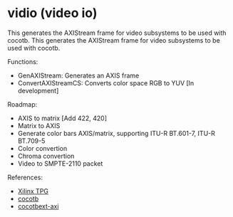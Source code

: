 # vidio (video io)

This generates the AXIStream frame for video subsystems to be used with cocotb.
This generates the AXIStream frame for video subsystems to be used with cocotb.

Functions:
- GenAXIStream: Generates an AXIS frame
- ConvertAXIStreamCS: Converts color space RGB to YUV [In development]

Roadmap:
- AXIS to matrix [Add 422, 420]
- Matrix to AXIS
- Generate color bars AXIS/matrix, supporting ITU-R BT.601-7, ITU-R BT.709-5
- Color convertion
- Chroma convertion
- Video to SMPTE-2110 packet

References:
- [Xilinx TPG](https://www.xilinx.com/content/dam/xilinx/support/documents/ip_documentation/v_tpg/v8_1/pg103-v-tpg.pdf)
- [cocotb](https://docs.cocotb.org/en/stable/)
- [cocotbext-axi](https://github.com/alexforencich/cocotbext-axi)

#
<!-- <https://docs.cocotb.org/en/stable/extensions.html -->

<!--
Build instructions

python3 -m build
pip install ./dist/cocotbext_vidio-x.y.z-py3-none-any.whl

Publish package at pypi.org using twine, need to enter API key
python3 -m twine upload  dist/*
-->